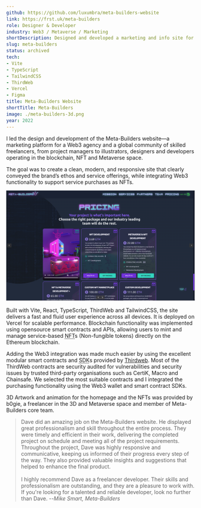 ```yaml
---
github: https://github.com/luxumbra/meta-builders-website
link: https://frst.uk/meta-builders
role: Designer & Developer
industry: Web3 / Metaverse / Marketing
shortDescription: Designed and developed a marketing and info site for MetaBuilders – a web3 agency & community of skilled freelancers. Created component architecture, responsive layouts, and on-brand visuals and custom ecommerce integration with NFT smart contracts.
slug: meta-builders
status: archived
tech:
- Vite
- TypeScript
- TailwindCSS
- ThirdWeb
- Vercel
- Figma
title: Meta-Builders Website
shortTitle: Meta-Builders
image: ./meta-builders-3d.png
year: 2022
---
```


I led the design and development of the Meta-Builders website—a marketing platform for a Web3 agency and a global community of skilled freelancers, from project managers to illustrators, designers and developers operating in the blockchain, NFT and Metaverse space.

The goal was to create a clean, modern, and responsive site that clearly conveyed the brand’s ethos and service offerings, while integrating Web3 functionality to support service purchases as NFTs.

![The services page showing the service options in cards and the artwork of the NFTs displayed in one of them](./meta-builders-services.png)

Built with Vite, React, TypeScript, ThirdWeb and TailwindCSS, the site delivers a fast and fluid user experience across all devices. It is deployed on Vercel for scalable performance. Blockchain functionality was implemented using opensource smart contracts and APIs, allowing users to mint and manage service-based <abbr title="Non-Fungible Token">NFT</abbr>s (Non-fungible tokens) directly on the Ethereum blockchain.

Adding the Web3 integration was made much easier by using the excellent modular smart contracts and <abbr title="Software Devlopment Kit">SDK</abbr>s provided by [Thirdweb](https://thirdweb.com/). Most of the ThirdWeb contracts are security audited for vulnerabilities and security issues by trusted third-party organisations such as CertiK, Macro and Chainsafe. We selected the most suitable contracts and I integrated the purchasing functionality using the Web3 wallet and smart contract SDKs.



3D Artwork and animation for the homepage and the NFTs was provided by b0gie, a freelancer in the 3D and Metaverse space and member of Meta-Builders core team.


> Dave did an amazing job on the Meta-Builders website. He displayed great professionalism and skill throughout the entire process. They were timely and efficient in their work, delivering the completed project on schedule and meeting all of the project requirements.
> <br>
>Throughout the project, Dave was highly responsive and communicative, keeping us informed of their progress every step of the way. They also provided valuable insights and suggestions that helped to enhance the final product.
> <br/><br/>
> I highly recommend Dave as a freelancer developer. Their skills and professionalism are outstanding, and they are a pleasure to work with. If you're looking for a talented and reliable developer, look no further than Dave.
> --<cite>Mike Smart, Meta-Builders</cite>
